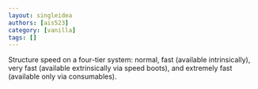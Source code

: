 ```yaml
---
layout: singleidea
authors: [ais523]
category: [vanilla]
tags: []
---
```

Structure speed on a four-tier system: normal, fast (available intrinsically), very fast (available extrinsically via speed boots), and extremely fast (available only via consumables).
